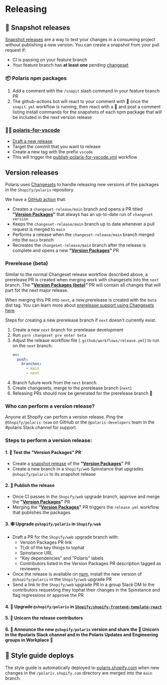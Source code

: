 # Releasing

## 📸 Snapshot releases

[Snapshot releases](https://github.com/changesets/changesets/blob/main/docs/snapshot-releases.md) are a way to test your changes in a consuming project without publishing a new version. You can create a snapshot from your pull request if:
- CI is passing on your feature branch
- Your feature branch has **at least one** pending [changeset](https://github.com/Shopify/polaris/blob/main/.github/CONTRIBUTING.md#adding-a-changeset)

### 📦 Polaris npm packages

1. Add a comment with the `/snapit` slash command in your feature branch PR
3. The github-actions bot will react to your comment with 👀 once the `snapit.yml` workflow is running, then react with a 🚀 and post a comment listing install commands for the snapshots of each npm package that will be included in the next version release

### 👩‍💻 [polaris-for-vscode](/polaris-for-vscode)

- [Draft a new release](https://github.com/Shopify/polaris/releases)
- Target the commit that you want to release
- Create a new tag with the prefix `vscode`
- This will trigger the [publish-polaris-for-vscode.yml](https://github.com/Shopify/polaris/blob/main/.github/workflows/publish-polaris-for-vscode.yml) workflow

## Version releases

Polaris uses [Changesets](https://github.com/changesets/changesets) to handle releasing new versions of the packages in the `Shopify/polaris` repository.

We have a [GitHub action](https://github.com/changesets/action) that:
- Creates a `changeset-release/main` branch and opens a PR titled **"[Version Packages](https://github.com/Shopify/polaris/pulls?q=is%3Apr+version+packages+is%3Aopen)"** that always has an up-to-date run of `changeset version`
- Keeps the `changeset-release/main` branch up to date whenever a pull request is merged to `main`
- Performs a release when the `changeset-release/main` branch merged into the `main` branch
- Recreates the `changeset-release/main` branch after the release is complete and opens a new **"[Version Packages](https://github.com/Shopify/polaris/pulls?q=is%3Apr+version+packages+is%3Aopen)"** PR

### Prerelease (beta)

Similar to the normal Changeset release workflow described above, a prerelease PR is created when merging work with changesets into the `next` branch. The **"[Version Packages (beta)](https://github.com/Shopify/polaris/pulls?q=is%3Apr+version+packages+beta+is%3Aopen)"** PR will contain all changes that will part fot the next major release.

When merging this PR into `next`, a new prerelease is created with the `beta` dist tag. You can learn more about [prerelease support using Changesets here](https://github.com/changesets/changesets/blob/main/docs/prereleases.md).

Steps for creating a new prerelease branch if `next` doesn't currently exist.

1. Create a new `next` branch for prerelease development
2. Run `yarn changeset pre enter beta`
3. Adjust the release workflow file (`.github/workflows/release.yml`) to run on the `next` branch:
    ```yml
    on:
      push:
        branches:
          - main
          - next
    ```
4. Branch future work from the `next` branch
5. Create changesets, merge to the prerelease branch (`next`)
6. Releasing PRs should now be generated for the prerelease branch 🎉

### Who can perform a version release?

Anyone at Shopify can perfom a version release. Ping the `@Shopify/polaris-team` on GitHub or the `@polaris-developers` team in the #polaris Slack channel for support.

### Steps to perform a version release:

#### 1.  🧪 Test the "Version Packages" PR
  - Create a [snapshot release](https://github.com/Shopify/polaris/edit/main/documentation/Releasing.md#-snapshot-releases) of the **"[Version Packages](https://github.com/Shopify/polaris/pulls?q=is%3Apr+version+packages+is%3Aopen)"** PR
  - Create a new branch in a `Shopify/web` Spinstance that upgrades `@shopify/polaris` to its snapshot release

#### 2.  🚢 Publish the release
  - Once CI passes in the `Shopify/web` upgrade branch, approve and merge the **"[Version Packages](https://github.com/Shopify/polaris/pulls?q=is%3Apr+version+packages+is%3Aopen)"** PR
  - Merging the **"[Version Packages](https://github.com/Shopify/polaris/pulls?q=is%3Apr+version+packages+is%3Aopen)"** PR triggers the `release.yml` workflow that publishes the packages

#### 3.  🕸️ Upgrade `@shopify/polaris` in `Shopify/web`
  - Draft a PR for the `Shopify/web` upgrade branch with:
    - Version Packages PR link
    - Tl;dr of the key things to tophat
    - Spinstance URL
    - "Key dependencies" and "Polaris" labels
    - Contributors listed in the Version Packages PR description tagged as reviewers
  - Once the release is available on [npm](https://www.npmjs.com/package/@shopify/polaris), install the new version of `@shopify/polaris` in the `Shopify/web` upgrade PR
  - Send a link to the `Shopify/web` upgrade PR in a group Slack DM to the contributors requesting they tophat their changes in the Spinstance and flag regressions or approve the PR

#### 4.  🚀 Upgrade `@shopify/polaris` in [`Shopify/shopify-frontend-template-react`](https://github.com/Shopify/shopify-frontend-template-react)
#### 5.  🦄 Unicorn the release contributors
#### 6.  📣 Announce the new `@shopify/polaris` version and share the 🦄 Unicorn in the #polaris Slack channel and in the Polaris Updates and Engineering groups in Workplace 🎉

## 🔗 Style guide deploys

The style guide is automatically deployed to [polaris.shopify.com](/polaris.shopify.com) when new changes in the `/polaris.shopify.com` directory are merged into the `main` branch.
